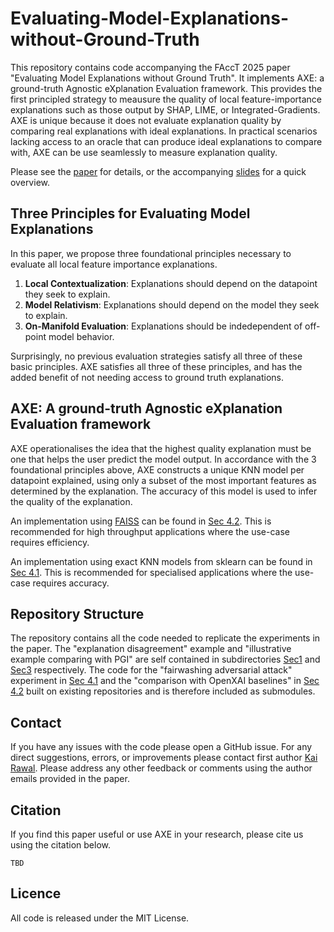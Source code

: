 # Evaluating-Model-Explanations-without-Ground-Truth

This repository contains code accompanying the FAccT 2025 paper "Evaluating Model Explanations without Ground Truth". It implements AXE: a ground-truth Agnostic eXplanation Evaluation framework. This provides the first principled strategy to meausure the quality of local feature-importance explanations such as those output by SHAP, LIME, or Integrated-Gradients. AXE is unique because it does not evaluate explanation quality by comparing real explanations with ideal explanations. In practical scenarios lacking access to an oracle that can produce ideal explanations to compare with, AXE can be use seamlessly to measure explanation quality.

Please see the [paper](./Paper/preprint.pdf) for details, or the accompanying [slides](./Paper/FAccT25-Slideshow.pdf) for a quick overview.

## Three Principles for Evaluating Model Explanations

In this paper, we propose three foundational principles necessary to evaluate all local feature importance explanations.

1. **Local Contextualization**: Explanations should depend on the datapoint they seek to explain.
2. **Model Relativism**: Explanations should depend on the model they seek to explain.
3. **On-Manifold Evaluation**: Explanations should be indedependent of off-point model behavior.

Surprisingly, no previous evaluation strategies satisfy all three of these basic principles. AXE satisfies all three of these principles, and has the added benefit of not needing access to ground truth explanations.

## AXE: A ground-truth Agnostic eXplanation Evaluation framework

AXE operationalises the idea that the highest quality explanation must be one that helps the user predict the model output. In accordance with the 3 foundational principles above, AXE constructs a unique KNN model per datapoint explained, using only a subset of the most important features as determined by the explanation. The accuracy of this model is used to infer the quality of the explanation.

An implementation using [FAISS](https://github.com/facebookresearch/faiss) can be found in [Sec 4.2](https://github.com/KaiRawal/AXE-OpenXAI-Submodule). This is recommended for high throughput applications where the use-case requires efficiency.

An implementation using exact KNN models from sklearn can be found in [Sec 4.1](https://github.com/KaiRawal/AXE-FoolingLimeShap-Submodule). This is recommended for specialised applications where the use-case requires accuracy.

## Repository Structure

The repository contains all the code needed to replicate the experiments in the paper. The "explanation disagreement" example and "illustrative example comparing with PGI" are self contained in subdirectories [Sec1](./Sec1-ExplanationDisagreement-Figure1) and [Sec3](Sec3.2-IllustrativeAxeExample-Figure4andFigure5) respectively. The code for the "fairwashing adversarial attack" experiment in [Sec 4.1](https://github.com/KaiRawal/AXE-FoolingLimeShap-Submodule) and the "comparison with OpenXAI baselines" in [Sec 4.2](https://github.com/KaiRawal/AXE-OpenXAI-Submodule) built on existing repositories and is therefore included as submodules.

## Contact

If you have any issues with the code please open a GitHub issue. For any direct suggestions, errors, or improvements please contact first author [Kai Rawal](mailto:kaivalya.rawal@oii.ox.ac.uk). Please address any other feedback or comments using the author emails provided in the paper.

## Citation

If you find this paper useful or use AXE in your research, please cite us using the citation below.

```
TBD
```


## Licence

All code is released under the MIT License.

